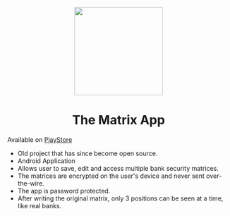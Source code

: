 <p align="center"><img src="https://i.imgur.com/aEEWD2n.png" height="200px"/></p>
<h1 align="center">The Matrix App</h1>

Available on [PlayStore](https://play.google.com/store/apps/details?id=maps.bank_matrix)

* Old project that has since become open source.
* Android Application
* Allows user to save, edit and access multiple bank security matrices.
* The matrices are encrypted on the user's device and never sent over-the-wire.
* The app is password protected.
* After writing the original matrix, only 3 positions can be seen at a time, like real banks.
